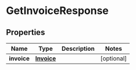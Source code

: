 
# GetInvoiceResponse

## Properties
Name | Type | Description | Notes
------------ | ------------- | ------------- | -------------
**invoice** | [**Invoice**](Invoice.md) |  |  [optional]



